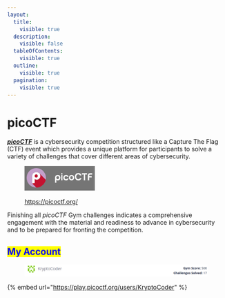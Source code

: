 ```yaml
---
layout:
  title:
    visible: true
  description:
    visible: false
  tableOfContents:
    visible: true
  outline:
    visible: true
  pagination:
    visible: true
---
```


# picoCTF

[_**picoCTF**_](https://picoctf.org/) is a cybersecurity competition structured like a Capture The Flag (CTF) event which provides a unique platform for participants to solve a variety of challenges that cover different areas of cybersecurity.

<figure><img src="../../.gitbook/assets/image (1) (1) (1).png" alt=""><figcaption><p><a href="https://picoctf.org/">https://picoctf.org/</a></p></figcaption></figure>

Finishing all _picoCTF_ Gym challenges indicates a comprehensive engagement with the material and readiness to advance in cybersecurity and to be prepared for fronting the competition.

## <mark style="color:blue;">My Account</mark>

<figure><img src="../../.gitbook/assets/image (3) (1) (1) (1).png" alt=""><figcaption></figcaption></figure>

{% embed url="https://play.picoctf.org/users/KryptoCoder" %}
